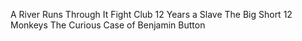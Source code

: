 A River Runs Through It
Fight Club
12 Years a Slave
The Big Short
12 Monkeys
The Curious Case of Benjamin Button
